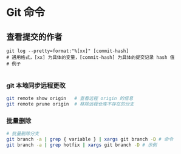 # Git 命令

## 查看提交的作者
```
git log --pretty=format:"%[xx]" [commit-hash] 
# 通用格式，[xx] 为具体的变量，[commit-hash] 为具体的提交记录 hash 值
# 例子


```
<!-- ## 重写历史 —— filter-branch -->

### git 本地同步远程更改
```sh
git remote show origin   # 查看远程 origin 的信息
git remote prune origin  # 移除远程仓库不存在的分支
```
### 批量删除
```sh
# 批量删除分支
git branch -a | grep { variable } | xargs git branch -D # 命令
git branch -a | grep hotfix | xargs git branch -D # 示例
```